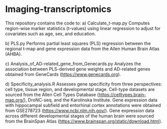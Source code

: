 # Imaging-transcriptomics

This repository contains the code to:
a) Calculate_t-map.py
Computes region-wise marker statistics (t-values) using linear regression to adjust for covariates such as age, sex, and education.

b) PLS.py
Performs partial least squares (PLS) regression between the regional t-map and gene expression data from the Allen Human Brain Atlas (AHBA).

c) Analysis_of_AD-related_gene_from_Genecards.py
Analyzes the association between PLS-derived gene weights and AD-related genes obtained from GeneCards (https://www.genecards.org).

d) Specificity_analysis.R
Assesses gene specificity from three perspectives: cell type, tissue region, and developmental stage. Cell-type datasets are sourced from the Allen Cell Types Database (https://celltypes.brain-map.org/), DroNC-seq, and the Karolinska Institute. Gene expression data with hippocampal subfield and entorhinal cortex annotations were obtained from GSE278723 (https://www.ncbi.nlm.nih.gov/). Gene expression data across different developmental stages of the human brain were sourced from the BrainSpan Atlas (https://www.brainspan.org/static/download.html).
